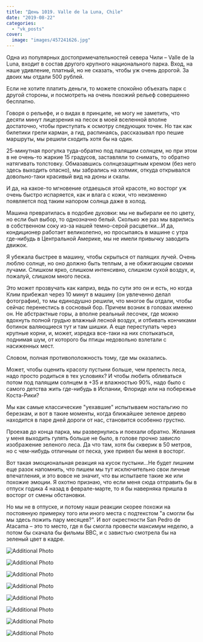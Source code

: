 ```yaml
---
title: "День 1019. Valle de la Luna, Chile"
date: "2019-08-22"
categories: 
  - "vk_posts"
cover:
  image: "images/457241626.jpg"
---
```


Одна из популярных достопримечательностей севера Чили – Valle de la Luna, входит в состав другого крупного национального парка. Вход, на наше удивление, платный, но не сказать, чтобы уж очень дорогой. За двоих мы отдали 500 рублей.

<!--more-->

Если не хотите платить деньги, то можете спокойно объехать парк с другой стороны, и посмотреть на очень похожий рельеф совершенно бесплатно.

Говоря о рельефе, и о видах в принципе, не могу не заметить, что десяти минут лицезрения на песок в моей вселенной вполне достаточно, чтобы приступать к осмотру следующих точек. Но так как билетики грели карман, а гид, распинаясь, рассказывал про пешие маршруты, мы решили сходить хотя бы на один.

25-минутная прогулка туда-обратно под палящим солнцем, но при этом в не очень-то жаркие 15 градусов, заставляли то снимать, то обратно натягивать толстовку. Обмазавшись солнцезащитным кремом (без него здесь выходить опасно), мы забрались на холмик, откуда открывался довольно-таки красивый вид на дюны и скалы.

И да, на какое-то мгновение отдаешься этой красоте, но восторг уж очень быстро испаряется, как и влага с кожи, что неизменно появляется под таким напором солнца даже в холод.

Машина превратилась в подобие духовки: мы не выбирали ее по цвету, но если был выбор, то однозначно белый. Сколько же раз мы варились в собственном соку из-за нашей темно-серой расцветки...И да, кондиционер работает великолепно, но просыпаясь в машине с утра где-нибудь в Центральной Америке, мы не имели привычку заводить движок.

Я убежала быстрее в машину, чтобы скрыться от палящих лучей. Очень люблю солнце, но оно должно быть теплым, а не обжигающим своими лучами. Слишком ярко, слишком интенсивно, слишком сухой воздух, и, пожалуй, слишком много песка.

Это может прозвучать как каприз, ведь по сути это он и есть, но когда Клим прибежал через 10 минут в машину (он увлеченно делал фотографии), то мы единодушно решили, что многое бы отдали, чтобы сейчас перенестись в сосновый бор. Причем возник в головах именно он. Не абстрактные горы, а вполне реальный лесочек, где можно вдохнуть полной грудью влажный лесной воздух, и отбивать кончиками ботинок валяющиеся тут и там шишки. А еще переступать через крупные корни, и, может, изредка все-таки на них спотыкаться, поднимая шум, от которого бы птицы недовольно взлетали с насиженных мест.

Словом, полная противоположность тому, где мы оказались.

Может, чтобы оценить красоту пустыни больше, чем прелесть леса, надо просто родиться в тех условиях? И чтобы любить обливаться потом под палящим солнцем в +35 и влажностью 90%, надо было с самого детства жить где-нибудь в Испании, Флориде или на побережье Коста-Рики?

Мы как самые классические "уехавшие" испытываем ностальгию по березкам, и вот в такие моменты, когда ближайшее зеленое дерево находится в паре дней дороги от нас, становится особенно грустно.

Проехав до конца парка, мы развернулись и поехали обратно. Желания у меня выходить гулять больше не было, в голове прочно зависло изображение зеленого леса. Да что там, хотя бы скверик в 50 метров, но с чем-нибудь отличным от песка, уже привел бы меня в восторг.

Вот такая эмоциональная реакция на кусок пустыни...Не будет лишним еще разок напомнить, что пишем мы тут исключительно свои личные впечатления, и это вовсе не значит, что вы испытаете такие же или похожие эмоции. Я охотно признаю, что если меня сюда отправить бы в отпуск годика 4 назад в феврале-марте, то я бы наверняка пришла в восторг от смены обстановки.

Но мы не в отпуске, и потому наши реакции скорее похожи на постоянную примерку того или иного места с подтекстом "а смогли бы мы здесь пожить пару месяцев?". И вот окрестности San Pedro de Atacama – это то место, где я бы смогла провести максимум неделю, а потом бы скачала бы фильмы BBC, и с завистью смотрела бы на зеленый цвет в кадре.

![Additional Photo](https://vodpop.ru/wp-content/uploads/2023/07/457241627.jpg)

![Additional Photo](https://vodpop.ru/wp-content/uploads/2023/07/457241628.jpg)

![Additional Photo](https://vodpop.ru/wp-content/uploads/2023/07/457241629.jpg)

![Additional Photo](https://vodpop.ru/wp-content/uploads/2023/07/457241630.jpg)

![Additional Photo](https://vodpop.ru/wp-content/uploads/2023/07/457241631.jpg)

![Additional Photo](https://vodpop.ru/wp-content/uploads/2023/07/457241632.jpg)

![Additional Photo](https://vodpop.ru/wp-content/uploads/2023/07/457241633.jpg)

![Additional Photo](https://vodpop.ru/wp-content/uploads/2023/07/457241634.jpg)
